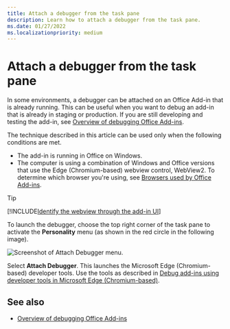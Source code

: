 ```yaml
---
title: Attach a debugger from the task pane
description: Learn how to attach a debugger from the task pane.
ms.date: 01/27/2022
ms.localizationpriority: medium
---
```


# Attach a debugger from the task pane

In some environments, a debugger can be attached on an Office Add-in that is already running. This can be useful when you want to debug an add-in that is already in staging or production. If you are still developing and testing the add-in, see [Overview of debugging Office Add-ins](debug-add-ins-overview.md).

The technique described in this article can be used only when the following conditions are met.

- The add-in is running in Office on Windows.
- The computer is using a combination of Windows and Office versions that use the Edge (Chromium-based) webview control, WebView2. To determine which browser you're using, see [Browsers used by Office Add-ins](../concepts/browsers-used-by-office-web-add-ins.md).

> [!TIP]
> [!INCLUDE[Identify the webview through the add-in UI](../includes/identify-webview-in-ui.md)]

To launch the debugger, choose the top right corner of the task pane to activate the **Personality** menu (as shown in the red circle in the following image).

![Screenshot of Attach Debugger menu.](../images/attach-debugger.png)

Select **Attach Debugger**. This launches the Microsoft Edge (Chromium-based) developer tools. Use the tools as described in [Debug add-ins using developer tools in Microsoft Edge (Chromium-based)](debug-add-ins-using-devtools-edge-chromium.md).

## See also

- [Overview of debugging Office Add-ins](debug-add-ins-overview.md)
